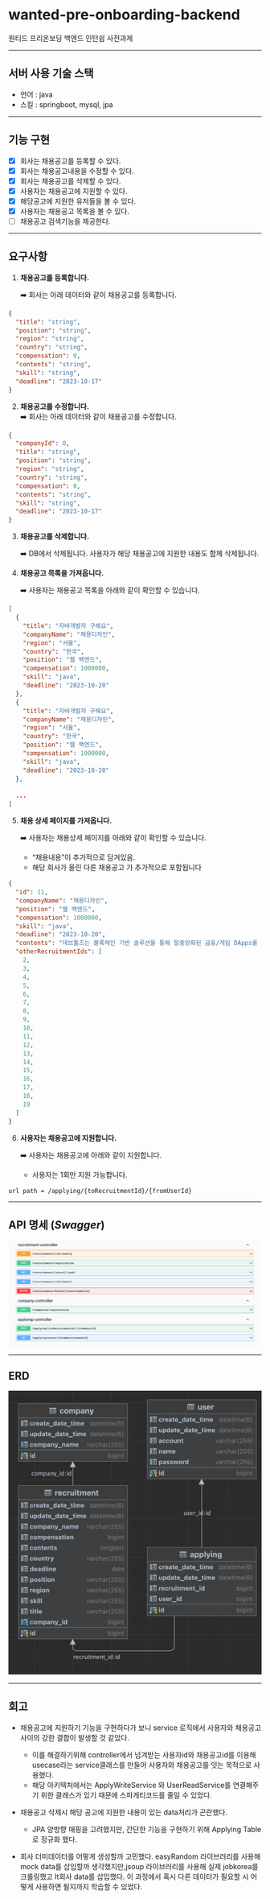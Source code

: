 # wanted-pre-onboarding-backend
원티드 프리온보딩 백엔드 인턴쉽 사전과제

---

## 서버 사용 기술 스택

- 언어 : java
- 스킬 : springboot, mysql, jpa

---

## 기능 구현

- [x] 회사는 채용공고를 등록할 수 있다.
- [x] 회사는 채용공고내용을 수정할 수 있다.
- [x] 회사는 채용공고를 삭제할 수 있다.
- [x] 사용자는 채용공고에 지원할 수 있다.
- [x] 해당공고에 지원한 유저들을 볼 수 있다.
- [x] 사용자는 채용공고 목록을 볼 수 있다.
- [ ] 채용공고 검색기능을 제공한다.

---

## 요구사항

1. **채용공고를 등록합니다.**

    <aside>
    ➡️ 회사는 아래 데이터와 같이 채용공고를 등록합니다.
    </aside>
``` JSON
{
  "title": "string",
  "position": "string",
  "region": "string",
  "country": "string",
  "compensation": 0,
  "contents": "string",
  "skill": "string",
  "deadline": "2023-10-17"
}
```

2. **채용공고를 수정합니다.**
    <aside>
    ➡️ 회사는 아래 데이터와 같이 채용공고를 수정합니다.
    </aside>
``` JSON
{
  "companyId": 0,
  "title": "string",
  "position": "string",
  "region": "string",
  "country": "string",
  "compensation": 0,
  "contents": "string",
  "skill": "string",
  "deadline": "2023-10-17"
}
```
   
3. **채용공고를 삭제합니다.**

    <aside>
    ➡️ DB에서 삭제됩니다. 사용자가 해당 채용공고에 지원한 내용도 함께 삭제됩니다.
    </aside>

4. **채용공고 목록을 가져옵니다.**

    <aside>
    ➡️ 사용자는 채용공고 목록을 아래와 같이 확인할 수 있습니다.
    </aside>
``` JSON
[
  {
    "title": "자바개발자 구해요",
    "companyName": "채용디자인",
    "region": "서울",
    "country": "한국",
    "position": "웹 백엔드",
    "compensation": 1000000,
    "skill": "java",
    "deadline": "2023-10-20"
  },
  {
    "title": "자바개발자 구해요",
    "companyName": "채용디자인",
    "region": "서울",
    "country": "한국",
    "position": "웹 백엔드",
    "compensation": 1000000,
    "skill": "java",
    "deadline": "2023-10-20"
  },
 
  ...
]
```

5. **채용 상세 페이지를 가져옵니다.**

    <aside>
    ➡️ 사용자는 채용상세 페이지를 아래와 같이 확인할 수 있습니다.

   - “채용내용”이 추가적으로 담겨있음.
   - 해당 회사가 올린 다른 채용공고 가 추가적으로 포함됩니다
       </aside>

``` JSON
{
  "id": 11,
  "companyName": "채용디자인",
  "position": "웹 백엔드",
  "compensation": 1000000,
  "skill": "java",
  "deadline": "2023-10-20",
  "contents": "데브툴즈는 블록체인 기반 솔루션을 통해 탈중앙화된 금융/게임 DApps를 제공합니다.\n\n 블록체인 산업에서 부족한 '사용성'과 '확장성' 문제를 해결하려는 비전을 품고 있죠.\n자체 개발한 블록체인 메인넷을 기반으로 누구나 쉽게 탈중앙화 금융 및 게임 서비스를 즐길 수 있도록 산업을 혁신하고자 합니다.\n우리와 함께 새로운 web3 생태계를 확장해나갈 여러분을 기다립니다.",
  "otherRecruitmentIds": [
    2,
    3,
    4,
    5,
    6,
    7,
    8,
    9,
    10,
    11,
    12,
    13,
    14,
    15,
    16,
    17,
    18,
    19
  ]
}
```

6. **사용자는 채용공고에 지원합니다.**

    <aside>
    ➡️ 사용자는 채용공고에 아래와 같이 지원합니다.

   - 사용자는 1회만 지원 가능합니다.
       </aside>

``` 
url path = /applying/{toRecruitmentId}/{fromUserId}
```
---

## API 명세 (_Swagger_)

![img.png](img.png)

---

## ERD

![img_2.png](img_2.png)

---

## 회고

- 채용공고에 지원하기 기능을 구현하다가 보니 service 로직에서 사용자와 채용공고 사이의 강한 결합이 발생할 것 같았다.
  - 이를 해결하기위해 controller에서 넘겨받는 사용자id와 채용공고id를 이용해 usecase라는 service클래스를 만들어 사용자와 채용공고를 잇는 목적으로 사용했다.
  - 해당 아키텍처에서는 ApplyWriteService 와 UserReadService를 연결해주기 위한 클래스가 있기 때문에 스파게티코드를 줄일 수 있었다. 

- 채용공고 삭제시 해당 공고에 지원한 내용이 있는 data처리가 곤란했다.
  - JPA 양방향 매핑을 고려했지만, 간단한 기능을 구현하기 위해 Applying Table로 정규화 했다.

- 회사 더미데이터를 어떻게 생성할까 고민했다. easyRandom 라이브러리를 사용해 mock data를 삽입할까 생각했지만,jsoup 라이브러리를 사용해 실제 jobkorea를 크롤링했고 It회사 data를 삽입했다.
이 과정에서 혹시 다른 데이터가 필요할 시 어떻게 사용하면 될지까지 학습할 수 있었다.